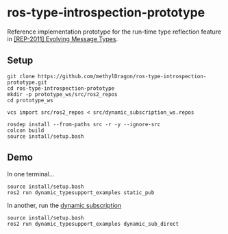 # ros-type-introspection-prototype

Reference implementation prototype for the run-time type reflection feature in [[REP-2011] Evolving Message Types](https://github.com/ros-infrastructure/rep/pull/358).

## Setup

```shell
git clone https://github.com/methylDragon/ros-type-introspection-prototype.git
cd ros-type-introspection-prototype
mkdir -p prototype_ws/src/ros2_repos
cd prototype_ws

vcs import src/ros2_repos < src/dynamic_subscription_ws.repos

rosdep install --from-paths src -r -y --ignore-src
colcon build
source install/setup.bash
```

## Demo

In one terminal...

```shell
source install/setup.bash
ros2 run dynamic_typesupport_examples static_pub
```

In another, run the [dynamic subscription](./prototype_ws/src/examples/dynamic_typesupport_examples/src/dynamic_sub_direct.cpp)

```shell
source install/setup.bash
ros2 run dynamic_typesupport_examples dynamic_sub_direct
```
